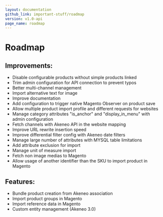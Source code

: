 ```yaml
---
layout: documentation
github_link: important-stuff/roadmap
version: v1.0-api
page_name: roadmap
---
```


# Roadmap

Improvements:
----------------
* Disable configurable products without simple products linked
* Trim admin configuration for API connection to prevent typos
* Better multi-channel management
* Import alternative text for image
* Improve documentation
* Add configuration to trigger native Magento Observer on product save
* Allow multiple product import profile and different requests for websites
* Manage category attributes "is_anchor" and "display_in_menu" with admin configuration
* Fetch channels with Akeneo API in the website mapping
* Improve URL rewrite insertion speed
* Improve differential filter config with Akeneo date filters
* Manage large number of attributes with MYSQL table limitations
* Add attribute exclusion for import
* Manage unit of measure import
* Fetch non image medias to Magento
* Allow usage of another identifier than the SKU to import product in Magento

Features:
----------------------------
* Bundle product creation from Akeneo association
* Import product groups in Magento
* Import reference data in Magento
* Custom entity management (Akeneo 3.0)